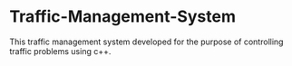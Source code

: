 # Traffic-Management-System
This traffic management system developed for the purpose of controlling traffic problems using c++.
